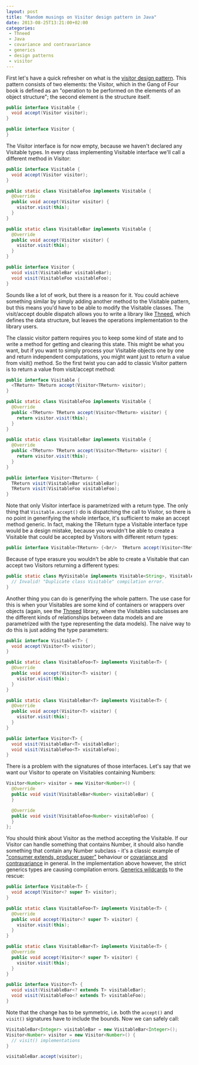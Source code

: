 ```yaml
---
layout: post
title: "Random musings on Visitor design pattern in Java"
date: 2013-08-25T13:21:00+02:00
categories:
 - Thneed
 - Java
 - covariance and contravariance
 - generics
 - design patterns
 - visitor
---
```


First let's have a quick refresher on what is the [visitor design pattern](http://en.wikipedia.org/wiki/Visitor_pattern). This pattern consists of two elements: the Visitor, which in the Gang of Four book is defined as an "operation to be performed on the elements of an object structure"; the second element is the structure itself.

``` java
public interface Visitable {
  void accept(Visitor visitor);
}

public interface Visitor {
}
```

The Visitor interface is for now empty, because we haven't declared any Visitable types. In every class implementing Visitable interface we'll call a different method in Visitor:

``` java
public interface Visitable {
  void accept(Visitor visitor);
}

public static class VisitableFoo implements Visitable {
  @Override
  public void accept(Visitor visitor) {
    visitor.visit(this);
  }
}

public static class VisitableBar implements Visitable {
  @Override
  public void accept(Visitor visitor) {
    visitor.visit(this);
  }
}

public interface Visitor {
  void visit(VisitableBar visitableBar);
  void visit(VisitableFoo visitableFoo);
}
```

Sounds like a lot of work, but there is a reason for it. You could achieve something similar by simply adding another method to the Visitable pattern, but this means you'd have to be able to modify the Visitable classes. The visit/accept double dispatch allows you to write a library like [Thneed](https://github.com/chalup/thneed), which defines the data structure, but leaves the operations implementation to the library users.

The classic visitor pattern requires you to keep some kind of state and to write a method for getting and clearing this state. This might be what you want, but if you want to simply process your Visitable objects one by one and return independent computations, you might want just to return a value from visit() method. So the first twist you can add to classic Visitor pattern is to return a value from visit/accept method:

``` java
public interface Visitable {
  <TReturn> TReturn accept(Visitor<TReturn> visitor);
}

public static class VisitableFoo implements Visitable {
  @Override
  public <TReturn> TReturn accept(Visitor<TReturn> visitor) {
    return visitor.visit(this);
  }
}

public static class VisitableBar implements Visitable {
  @Override
  public <TReturn> TReturn accept(Visitor<TReturn> visitor) {
    return visitor.visit(this);
  }
}

public interface Visitor<TReturn> {
  TReturn visit(VisitableBar visitableBar);
  TReturn visit(VisitableFoo visitableFoo);
}
```

Note that only Visitor interface is parametrized with a return type. The only thing that `Visitable.accept()` do is dispatching the call to Visitor, so there is no point in generifying the whole interface, it's sufficient to make an accept method generic. In fact, making the TReturn type a Visitable interface type would be a design mistake, because you wouldn't be able to create a Visitable that could be accepted by Visitors with different return types:

``` java
public interface Visitable<TReturn> {<br/>  TReturn accept(Visitor<TReturn> visitor);<br/>}
```

Because of type erasure you wouldn't be able to create a Visitable that can accept two Visitors returning a different types:

``` java
public static class MyVisitable implements Visitable<String>, Visitable<Integer> {
  // Invalid! "Duplicate class Visitable" compilation error.
}
```

Another thing you can do is generifying the whole pattern. The use case for this is when your Visitables are some kind of containers or wrappers over objects (again, see the [Thneed](https://github.com/chalup/thneed) library, where the Visitables subclasses are the different kinds of relationships between data models and are parametrized with the type representing the data models). The naive way to do this is just adding the type parameters:

``` java
public interface Visitable<T> {
  void accept(Visitor<T> visitor);
}

public static class VisitableFoo<T> implements Visitable<T> {
  @Override
  public void accept(Visitor<T> visitor) {
    visitor.visit(this);
  }
}

public static class VisitableBar<T> implements Visitable<T> {
  @Override
  public void accept(Visitor<T> visitor) {
    visitor.visit(this);
  }
}

public interface Visitor<T> {
  void visit(VisitableBar<T> visitableBar);
  void visit(VisitableFoo<T> visitableFoo);
}
```

There is a problem with the signatures of those interfaces. Let's say that we want our Visitor to operate on Visitables containing Numbers:

``` java
Visitor<Number> visitor = new Visitor<Number>() {
  @Override
  public void visit(VisitableBar<Number> visitableBar) {
  }

  @Override
  public void visit(VisitableFoo<Number> visitableFoo) {
  }
};
```

You should think about Visitor as the method accepting the Visitable. If our Visitor can handle something that contains Number, it should also handle something that contain any Number subclass - it's a classic example of ["consumer extends, producer super"](https://sites.google.com/site/io/effective-java-reloaded) behaviour or [covariance and contravariance](http://en.wikipedia.org/wiki/Covariance_and_contravariance_(computer_science)) in general. In the implementation above however, the strict generics types are causing compilation errors. [Generics wildcards](http://docs.oracle.com/javase/tutorial/extra/generics/wildcards.html) to the rescue:

``` java
public interface Visitable<T> {
  void accept(Visitor<? super T> visitor);
}

public static class VisitableFoo<T> implements Visitable<T> {
  @Override
  public void accept(Visitor<? super T> visitor) {
    visitor.visit(this);
  }
}

public static class VisitableBar<T> implements Visitable<T> {
  @Override
  public void accept(Visitor<? super T> visitor) {
    visitor.visit(this);
  }
}

public interface Visitor<T> {
  void visit(VisitableBar<? extends T> visitableBar);
  void visit(VisitableFoo<? extends T> visitableFoo);
}
```

Note that the change has to be symmetric, i.e. both the `accept()` and `visit()` signatures have to include the bounds. Now we can safely call: 

``` java
VisitableBar<Integer> visitableBar = new VisitableBar<Integer>();
Visitor<Number> visitor = new Visitor<Number>() {
  // visit() implementations
}

visitableBar.accept(visitor);
```
